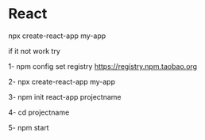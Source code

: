# React

npx create-react-app my-app

if it not work try

  1- npm config set registry https://registry.npm.taobao.org
  
  2- npx create-react-app my-app
  
  3- npm init react-app projectname
  
  4- cd projectname
  
  5- npm start
  
